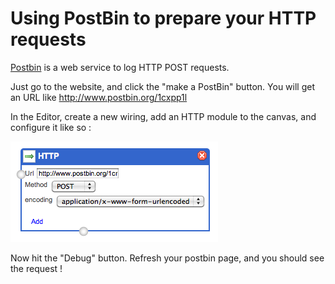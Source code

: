 
# Using PostBin to prepare your HTTP requests

[Postbin](http://www.postbin.org/) is a web service to log HTTP POST requests.

Just go to the website, and click the "make a PostBin" button. You will get an URL like http://www.postbin.org/1cxpp1l


In the Editor, create a new wiring, add an HTTP module to the canvas, and configure it like so :

<img src="images/postbin.png" />

Now hit the "Debug" button. Refresh your postbin page, and you should see the request !